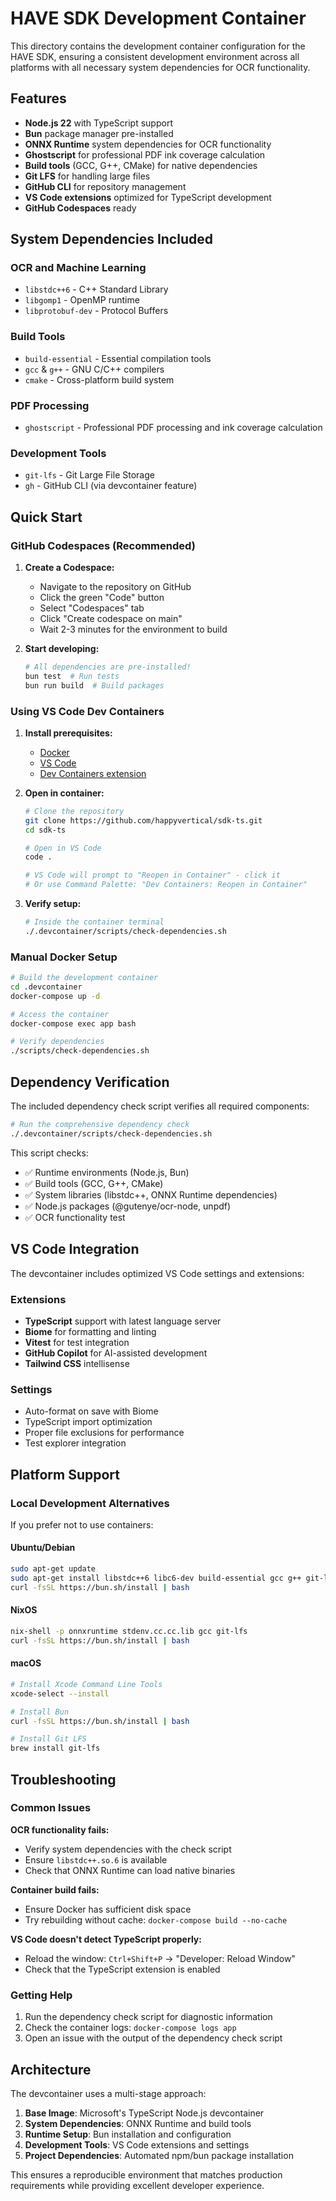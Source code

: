 # HAVE SDK Development Container

This directory contains the development container configuration for the HAVE SDK, ensuring a consistent development environment across all platforms with all necessary system dependencies for OCR functionality.

## Features

- **Node.js 22** with TypeScript support
- **Bun** package manager pre-installed
- **ONNX Runtime** system dependencies for OCR functionality
- **Ghostscript** for professional PDF ink coverage calculation
- **Build tools** (GCC, G++, CMake) for native dependencies
- **Git LFS** for handling large files
- **GitHub CLI** for repository management
- **VS Code extensions** optimized for TypeScript development
- **GitHub Codespaces** ready

## System Dependencies Included

### OCR and Machine Learning
- `libstdc++6` - C++ Standard Library
- `libgomp1` - OpenMP runtime
- `libprotobuf-dev` - Protocol Buffers

### Build Tools
- `build-essential` - Essential compilation tools
- `gcc` & `g++` - GNU C/C++ compilers
- `cmake` - Cross-platform build system

### PDF Processing
- `ghostscript` - Professional PDF processing and ink coverage calculation

### Development Tools
- `git-lfs` - Git Large File Storage
- `gh` - GitHub CLI (via devcontainer feature)

## Quick Start

### GitHub Codespaces (Recommended)

1. **Create a Codespace:**
   - Navigate to the repository on GitHub
   - Click the green "Code" button
   - Select "Codespaces" tab
   - Click "Create codespace on main"
   - Wait 2-3 minutes for the environment to build

2. **Start developing:**
   ```bash
   # All dependencies are pre-installed!
   bun test  # Run tests
   bun run build  # Build packages
   ```

### Using VS Code Dev Containers

1. **Install prerequisites:**
   - [Docker](https://docs.docker.com/get-docker/)
   - [VS Code](https://code.visualstudio.com/)
   - [Dev Containers extension](https://marketplace.visualstudio.com/items?itemName=ms-vscode-remote.remote-containers)

2. **Open in container:**
   ```bash
   # Clone the repository
   git clone https://github.com/happyvertical/sdk-ts.git
   cd sdk-ts
   
   # Open in VS Code
   code .
   
   # VS Code will prompt to "Reopen in Container" - click it
   # Or use Command Palette: "Dev Containers: Reopen in Container"
   ```

3. **Verify setup:**
   ```bash
   # Inside the container terminal
   ./.devcontainer/scripts/check-dependencies.sh
   ```

### Manual Docker Setup

```bash
# Build the development container
cd .devcontainer
docker-compose up -d

# Access the container
docker-compose exec app bash

# Verify dependencies
./scripts/check-dependencies.sh
```

## Dependency Verification

The included dependency check script verifies all required components:

```bash
# Run the comprehensive dependency check
./.devcontainer/scripts/check-dependencies.sh
```

This script checks:
- ✅ Runtime environments (Node.js, Bun)
- ✅ Build tools (GCC, G++, CMake)
- ✅ System libraries (libstdc++, ONNX Runtime dependencies)
- ✅ Node.js packages (@gutenye/ocr-node, unpdf)
- ✅ OCR functionality test

## VS Code Integration

The devcontainer includes optimized VS Code settings and extensions:

### Extensions
- **TypeScript** support with latest language server
- **Biome** for formatting and linting
- **Vitest** for test integration
- **GitHub Copilot** for AI-assisted development
- **Tailwind CSS** intellisense

### Settings
- Auto-format on save with Biome
- TypeScript import optimization
- Proper file exclusions for performance
- Test explorer integration

## Platform Support

### Local Development Alternatives

If you prefer not to use containers:

#### Ubuntu/Debian
```bash
sudo apt-get update
sudo apt-get install libstdc++6 libc6-dev build-essential gcc g++ git-lfs
curl -fsSL https://bun.sh/install | bash
```

#### NixOS
```bash
nix-shell -p onnxruntime stdenv.cc.cc.lib gcc git-lfs
curl -fsSL https://bun.sh/install | bash
```

#### macOS
```bash
# Install Xcode Command Line Tools
xcode-select --install

# Install Bun
curl -fsSL https://bun.sh/install | bash

# Install Git LFS
brew install git-lfs
```

## Troubleshooting

### Common Issues

**OCR functionality fails:**
- Verify system dependencies with the check script
- Ensure `libstdc++.so.6` is available
- Check that ONNX Runtime can load native binaries

**Container build fails:**
- Ensure Docker has sufficient disk space
- Try rebuilding without cache: `docker-compose build --no-cache`

**VS Code doesn't detect TypeScript properly:**
- Reload the window: `Ctrl+Shift+P` → "Developer: Reload Window"
- Check that the TypeScript extension is enabled

### Getting Help

1. Run the dependency check script for diagnostic information
2. Check the container logs: `docker-compose logs app`
3. Open an issue with the output of the dependency check script

## Architecture

The devcontainer uses a multi-stage approach:

1. **Base Image**: Microsoft's TypeScript Node.js devcontainer
2. **System Dependencies**: ONNX Runtime and build tools
3. **Runtime Setup**: Bun installation and configuration
4. **Development Tools**: VS Code extensions and settings
5. **Project Dependencies**: Automated npm/bun package installation

This ensures a reproducible environment that matches production requirements while providing excellent developer experience.